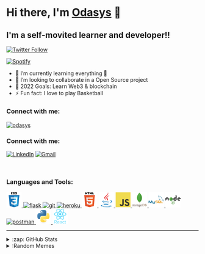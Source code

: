  # Hi there, I'm [Odasys][linkedin] 👋 

## I'm a self-movited learner and developer!!
[![Twitter Follow](https://img.shields.io/twitter/follow/odasys?color=1DA1F2&logo=twitter&style=for-the-badge)](https://twitter.com/intent/follow?screen_name=odasys)


 [![Spotify](https://spotifygithub-two.vercel.app/api/spotify)](https://open.spotify.com/user/odasys)






- 🌱 I’m currently learning everything 🤣
- 👯 I’m looking to collaborate in a Open Source project
- 🥅 2022 Goals: Learn Web3 & blockchain
- ⚡ Fun fact: I love to play Basketball


<h3 align="left">Connect with me:</h3>
<p align="left">
<a href="https://linkedin.com/in/odasys" target="blank"><img align="center" src="https://raw.githubusercontent.com/rahuldkjain/github-profile-readme-generator/master/src/images/icons/Social/linked-in-alt.svg" alt="odasys" height="30" width="40" /></a>

</p>

### Connect with me:

[![LinkedIn](https://img.shields.io/badge/linkedin-%230077B5.svg?style=for-the-badge&logo=linkedin&logoColor=white)][linkedin]
[![Gmail](https://img.shields.io/badge/Gmail-D14836?style=for-the-badge&logo=gmail&logoColor=white)][gmail]


<br />

### Languages and Tools:

<p align="left"> <a href="https://www.w3schools.com/css/" target="_blank" rel="noreferrer"> <img src="https://raw.githubusercontent.com/devicons/devicon/master/icons/css3/css3-original-wordmark.svg" alt="css3" width="40" height="40"/> </a> <a href="https://flask.palletsprojects.com/" target="_blank" rel="noreferrer"> <img src="https://www.vectorlogo.zone/logos/pocoo_flask/pocoo_flask-icon.svg" alt="flask" width="40" height="40"/> </a> <a href="https://git-scm.com/" target="_blank" rel="noreferrer"> <img src="https://www.vectorlogo.zone/logos/git-scm/git-scm-icon.svg" alt="git" width="40" height="40"/> </a> <a href="https://heroku.com" target="_blank" rel="noreferrer"> <img src="https://www.vectorlogo.zone/logos/heroku/heroku-icon.svg" alt="heroku" width="40" height="40"/> </a> <a href="https://www.w3.org/html/" target="_blank" rel="noreferrer"> <img src="https://raw.githubusercontent.com/devicons/devicon/master/icons/html5/html5-original-wordmark.svg" alt="html5" width="40" height="40"/> </a> <a href="https://www.java.com" target="_blank" rel="noreferrer"> <img src="https://raw.githubusercontent.com/devicons/devicon/master/icons/java/java-original.svg" alt="java" width="40" height="40"/> </a> <a href="https://developer.mozilla.org/en-US/docs/Web/JavaScript" target="_blank" rel="noreferrer"> <img src="https://raw.githubusercontent.com/devicons/devicon/master/icons/javascript/javascript-original.svg" alt="javascript" width="40" height="40"/> </a> <a href="https://www.mongodb.com/" target="_blank" rel="noreferrer"> <img src="https://raw.githubusercontent.com/devicons/devicon/master/icons/mongodb/mongodb-original-wordmark.svg" alt="mongodb" width="40" height="40"/> </a> <a href="https://www.mysql.com/" target="_blank" rel="noreferrer"> <img src="https://raw.githubusercontent.com/devicons/devicon/master/icons/mysql/mysql-original-wordmark.svg" alt="mysql" width="40" height="40"/> </a> <a href="https://nodejs.org" target="_blank" rel="noreferrer"> <img src="https://raw.githubusercontent.com/devicons/devicon/master/icons/nodejs/nodejs-original-wordmark.svg" alt="nodejs" width="40" height="40"/> </a> <a href="https://postman.com" target="_blank" rel="noreferrer"> <img src="https://www.vectorlogo.zone/logos/getpostman/getpostman-icon.svg" alt="postman" width="40" height="40"/> </a> <a href="https://www.python.org" target="_blank" rel="noreferrer"> <img src="https://raw.githubusercontent.com/devicons/devicon/master/icons/python/python-original.svg" alt="python" width="40" height="40"/> </a> <a href="https://reactjs.org/" target="_blank" rel="noreferrer"> <img src="https://raw.githubusercontent.com/devicons/devicon/master/icons/react/react-original-wordmark.svg" alt="react" width="40" height="40"/> </a> </p>

---

<details>
  <summary>:zap: GitHub Stats</summary>
 
  ![Visitors](https://visitor-badge.laobi.icu/badge?page_id=odasyss.odasyss)
  ![Repos Badge](https://badges.pufler.dev/repos/odasyss)
  
  [![Top Langs](https://github-readme-stats.vercel.app/api/top-langs/?username=odasyss&layout=compact)](https://github.com/odasyss/github-readme-stats)  

  ![Odasys's GitHub stats](https://github-readme-stats.vercel.app/api?username=odasyss&show_icons=true&theme=dracula)



</details>
<details>
  <summary>:Random Memes</summary>
  <img src='https://devhumor.com/' title="Meme" alt="Please refresh the page if the meme doesn't show up.">
</details>

[instagram]: https://instagram.com/odasys
[linkedin]: https://linkedin.com/in/odasys
[twitter]: https://twitter.com/odasys
[gmail]: mailto:odasyss@gmail.com
